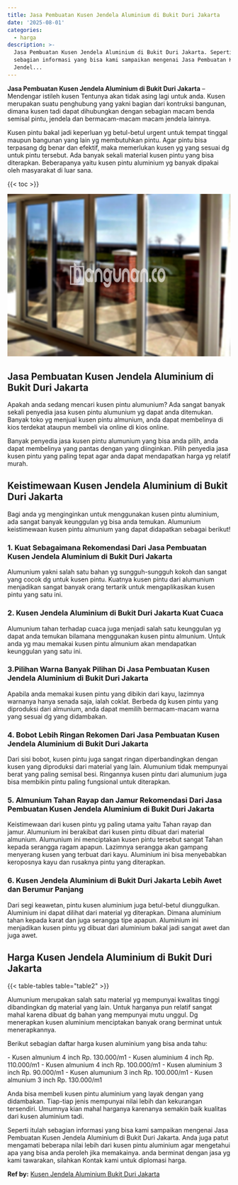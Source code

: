```yaml
---
title: Jasa Pembuatan Kusen Jendela Aluminium di Bukit Duri Jakarta
date: '2025-08-01'
categories:
  - harga
description: >-
  Jasa Pembuatan Kusen Jendela Aluminium di Bukit Duri Jakarta. Seperti itulah
  sebagian informasi yang bisa kami sampaikan mengenai Jasa Pembuatan Kusen
  Jendel...
---
```


**Jasa Pembuatan Kusen Jendela Aluminium di Bukit Duri Jakarta** – Mendengar istileh kusen Tentunya akan tidak asing lagi untuk anda. Kusen merupakan suatu penghubung yang yakni bagian dari kontruksi bangunan, dimana kusen tadi dapat dihubungkan dengan sebagian macam benda semisal pintu, jendela dan bermacam-macam macam jendela lainnya.

Kusen pintu bakal jadi keperluan yg betul-betul urgent untuk tempat tinggal maupun bangunan yang lain yg membutuhkan pintu. Agar pintu bisa terpasang dg benar dan efektif, maka memerlukan kusen yg yang sesuai dg untuk pintu tersebut. Ada banyak sekali material kusen pintu yang bisa diterapkan. Beberapanya yaitu kusen pintu aluminium yg banyak dipakai oleh masyarakat di luar sana.

{{< toc >}}

![Jasa Pembuatan Kusen Jendela Aluminium di Bukit Duri Jakarta](/images/harga-kusen-jendela-alumunium-46.png)

## Jasa Pembuatan Kusen Jendela Aluminium di Bukit Duri Jakarta

Apakah anda sedang mencari kusen pintu alumunium? Ada sangat banyak sekali penyedia jasa kusen pintu alumunium yg dapat anda ditemukan. Banyak toko yg menjual kusen pintu almunium, anda dapat membelinya di kios terdekat ataupun membeli via online di kios online.

Banyak penyedia jasa kusen pintu alumunium yang bisa anda pilih, anda dapat membelinya yang pantas dengan yang diinginkan. Pilih penyedia jasa kusen pintu yang paling tepat agar anda dapat mendapatkan harga yg relatif murah.

## Keistimewaan Kusen Jendela Aluminium di Bukit Duri Jakarta

Bagi anda yg menginginkan untuk menggunakan kusen pintu aluminium, ada sangat banyak keunggulan yg bisa anda temukan. Alumunium keistimewaan kusen pintu almunium yang dapat didapatkan sebagai berikut!

### 1\. Kuat Sebagaimana Rekomendasi Dari Jasa Pembuatan Kusen Jendela Aluminium di Bukit Duri Jakarta

Alumunium yakni salah satu bahan yg sungguh-sungguh kokoh dan sangat yang cocok dg untuk kusen pintu. Kuatnya kusen pintu dari alumunium menjadikan sangat banyak orang tertarik untuk mengaplikasikan kusen pintu yang satu ini.

### 2\. Kusen Jendela Aluminium di Bukit Duri Jakarta Kuat Cuaca

Alumunium tahan terhadap cuaca juga menjadi salah satu keunggulan yg dapat anda temukan bilamana menggunakan kusen pintu almunium. Untuk anda yg mau memakai kusen pintu almunium akan mendapatkan keunggulan yang satu ini.

### 3.Pilihan Warna Banyak Pilihan Di Jasa Pembuatan Kusen Jendela Aluminium di Bukit Duri Jakarta

Apabila anda memakai kusen pintu yang dibikin dari kayu, lazimnya warnanya hanya senada saja, ialah coklat. Berbeda dg kusen pintu yang diproduksi dari almunium, anda dapat memilih bermacam-macam warna yang sesuai dg yang didambakan.

### 4\. Bobot Lebih Ringan Rekomen Dari Jasa Pembuatan Kusen Jendela Aluminium di Bukit Duri Jakarta

Dari sisi bobot, kusen pintu juga sangat ringan diperbandingkan dengan kusen yang diproduksi dari material yang lain. Alumunium tidak mempunyai berat yang paling semisal besi. Ringannya kusen pintu dari alumunium juga bisa membikin pintu paling fungsional untuk diterapkan.

### 5\. Almunium Tahan Rayap dan Jamur Rekomendasi Dari Jasa Pembuatan Kusen Jendela Aluminium di Bukit Duri Jakarta

Keistimewaan dari kusen pintu yg paling utama yaitu Tahan rayap dan jamur. Alumunium ini berakibat dari kusen pintu dibuat dari material almunium. Alumunium ini menciptakan kusen pintu tersebut sangat Tahan kepada serangga ragam apapun. Lazimnya serangga akan gampang menyerang kusen yang terbuat dari kayu. Aluminium ini bisa menyebabkan keroposnya kayu dan rusaknya pintu yang diterapkan.

### 6\. Kusen Jendela Aluminium di Bukit Duri Jakarta Lebih Awet dan Berumur Panjang

Dari segi keawetan, pintu kusen aluminium juga betul-betul diunggulkan. Aluminium ini dapat dilihat dari material yg diterapkan. Dimana aluminium tahan kepada karat dan juga serangga tipe apapun. Aluminium ini menjadikan kusen pintu yg dibuat dari aluminium bakal jadi sangat awet dan juga awet.

## Harga Kusen Jendela Aluminium di Bukit Duri Jakarta

{{< table-tables table="table2" >}}

Alumunium merupakan salah satu material yg mempunyai kwalitas tinggi dibandingkan dg material yang lain. Untuk harganya pun relatif sangat mahal karena dibuat dg bahan yang mempunyai mutu unggul. Dg menerapkan kusen aluminium menciptakan banyak orang berminat untuk menerapkannya.

Berikut sebagian daftar harga kusen aluminium yang bisa anda tahu:

\- Kusen almunium 4 inch Rp. 130.000/m1 - Kusen aluminium 4 inch Rp. 110.000/m1 - Kusen almunium 4 inch Rp. 100.000/m1 - Kusen aluminium 3 inch Rp. 90.000/m1 - Kusen alumunium 3 inch Rp. 100.000/m1 - Kusen almunium 3 inch Rp. 130.000/m1

Anda bisa membeli kusen pintu aluminium yang layak dengan yang didambakan. Tiap-tiap jenis mempunyai nilai lebih dan kekurangan tersendiri. Umumnya kian mahal harganya karenanya semakin baik kualitas dari kusen aluminium tadi.

Seperti itulah sebagian informasi yang bisa kami sampaikan mengenai Jasa Pembuatan Kusen Jendela Aluminium di Bukit Duri Jakarta. Anda juga patut mengamati beberapa nilai lebih dari kusen pintu aluminium agar mengetahui apa yang bisa anda peroleh jika memakainya. anda berminat dengan jasa yg kami tawarakan, silahkan Kontak kami untuk diplomasi harga.

**Ref by:** [Kusen Jendela Aluminium Bukit Duri Jakarta](https://id.wikipedia.org/wiki/Kusen)
